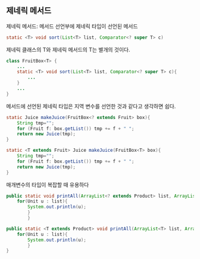 ## 제네릭 메서드

제네릭 메서드: 메서드 선언부에 제네릭 타입이 선언된 메서드

```java
static <T> void sort(List<T> list, Comparator<? super T> c)
```

제네릭 클래스의 T와 제네릭 메서드의 T는 별개의 것이다.
```java
class FruitBox<T> {
    ...
    static <T> void sort(List<T> list, Comparator<? super T> c){
        ...
    }
    ...    
}

```
메서드에 선언된 제네릭 타입은 지역 변수를 선언한 것과 같다고 생각하면 쉽다.

```java
static Juice makeJuice(FruitBox<? extends Fruit> box){
    String tmp="";
    for (Fruit f: box.getList()) tmp += f + " ";
    return new Juice(tmp);
}

```
```java
static <T extends Fruit> Juice makeJuice(FruitBox<T> box){
    String tmp="";
    for (Fruit f: box.getList()) tmp += f + " ";
    return new Juice(tmp);
}

```
매개변수의 타입이 복잡할 때 유용하다
```java
public static void printAll(ArrayList<? extends Product> list, ArrayList<? extends Product> list2){
    for(Unit u : list){
        System.out.println(u);
        }
        }
```

```java
public static <T extends Product> void printAll(ArrayList<T> list, ArrayList<T> list2){
    for(Unit u : list){
        System.out.println(u);
        }
}
```

